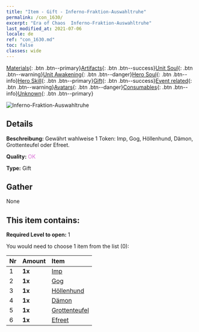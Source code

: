 ```yaml
---
title: "Item - Gift - Inferno-Fraktion-Auswahltruhe"
permalink: /con_1630/
excerpt: "Era of Chaos  Inferno-Fraktion-Auswahltruhe"
last_modified_at: 2021-07-06
locale: de
ref: "con_1630.md"
toc: false
classes: wide
---
```

 [Materials](/ItemsDE/){: .btn .btn--primary}[Artifacts](/ItemsDE/Artifacts/){: .btn .btn--success}[Unit Soul](/ItemsDE/UnitSoul/){: .btn .btn--warning}[Unit Awakening](/ItemsDE/UnitAwakening/){: .btn .btn--danger}[Hero Soul](/ItemsDE/HeroSoul/){: .btn .btn--info}[Hero Skill](/ItemsDE/HeroSkill/){: .btn .btn--primary}[Gift](/ItemsDE/Gift/){: .btn .btn--success}[Event related](/ItemsDE/Events/){: .btn .btn--warning}[Avatars](/ItemsDE/Avatars/){: .btn .btn--danger}[Consumables](/ItemsDE/Consumables/){: .btn .btn--info}[Unknown](/ItemsDE/Unknown/){: .btn .btn--primary}

 ![Inferno-Fraktion-Auswahltruhe](/images/t/i_907246.png)

## Details
 **Beschreibung:** Gewährt wahlweise 1 Token: Imp, Gog, Höllenhund, Dämon, Grottenteufel oder Efreet.

 **Quality:** <span style="color: #DA70D6">OK</span>

 **Type:** Gift

## Gather

  None

## This item contains:

 **Required Level to open:** 1

 You would need to choose 1 item from the list (0):

  | Nr | Amount |     Item    |
  |:---|:-------|:------------|
  | 1 |  **1x** | [Imp](/ItemsDE/unt_226/) |  | 
  | 2 |  **1x** | [Gog](/ItemsDE/unt_227/) |  | 
  | 3 |  **1x** | [Höllenhund](/ItemsDE/unt_228/) |  | 
  | 4 |  **1x** | [Dämon](/ItemsDE/unt_229/) |  | 
  | 5 |  **1x** | [Grottenteufel](/ItemsDE/unt_230/) |  | 
  | 6 |  **1x** | [Efreet](/ItemsDE/unt_231/) |  | 
